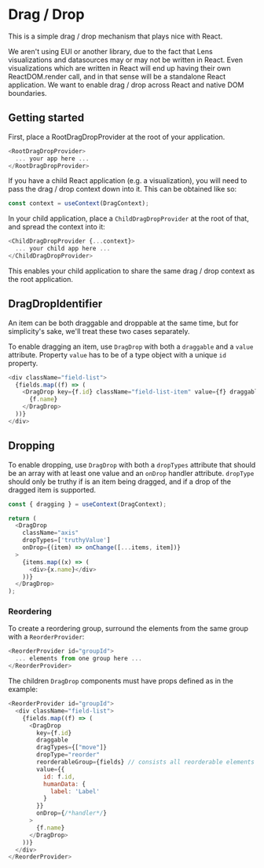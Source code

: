 # Drag / Drop

This is a simple drag / drop mechanism that plays nice with React.

We aren't using EUI or another library, due to the fact that Lens visualizations and datasources may or may not be written in React. Even visualizations which are written in React will end up having their own ReactDOM.render call, and in that sense will be a standalone React application. We want to enable drag / drop across React and native DOM boundaries.

## Getting started

First, place a RootDragDropProvider at the root of your application.

```js
<RootDragDropProvider>
  ... your app here ...
</RootDragDropProvider>
```

If you have a child React application (e.g. a visualization), you will need to pass the drag / drop context down into it. This can be obtained like so:

```js
const context = useContext(DragContext);
```

In your child application, place a `ChildDragDropProvider` at the root of that, and spread the context into it:

```js
<ChildDragDropProvider {...context}>
  ... your child app here ...
</ChildDragDropProvider>
```

This enables your child application to share the same drag / drop context as the root application.

## DragDropIdentifier

An item can be both draggable and droppable at the same time, but for simplicity's sake, we'll treat these two cases separately.

To enable dragging an item, use `DragDrop` with both a `draggable` and a `value` attribute. Property `value` has to be of a type object with a unique `id` property.

```js
<div className="field-list">
  {fields.map((f) => (
    <DragDrop key={f.id} className="field-list-item" value={f} draggable>
      {f.name}
    </DragDrop>
  ))}
</div>
```

## Dropping

To enable dropping, use `DragDrop` with both a `dropTypes` attribute that should be an array with at least one value and an `onDrop` handler attribute. `dropType` should only be truthy if is an item being dragged, and if a drop of the dragged item is supported.

```js
const { dragging } = useContext(DragContext);

return (
  <DragDrop
    className="axis"
    dropTypes=['truthyValue']
    onDrop={(item) => onChange([...items, item])}
  >
    {items.map((x) => (
      <div>{x.name}</div>
    ))}
  </DragDrop>
);
```

### Reordering

To create a reordering group, surround the elements from the same group with a `ReorderProvider`:

```js
<ReorderProvider id="groupId">
  ... elements from one group here ...
</ReorderProvider>
```

The children `DragDrop` components must have props defined as in the example:

```js
<ReorderProvider id="groupId">
  <div className="field-list">
    {fields.map((f) => (
      <DragDrop
        key={f.id}
        draggable
        dragTypes={["move"]}
        dropType="reorder"
        reorderableGroup={fields} // consists all reorderable elements in the group, eg. [{id:'3'}, {id:'5'}, {id:'1'}]
        value={{
          id: f.id,
          humanData: {
            label: 'Label'
          }
        }}
        onDrop={/*handler*/}
      >
        {f.name}
      </DragDrop>
    ))}
  </div>
</ReorderProvider>
```

